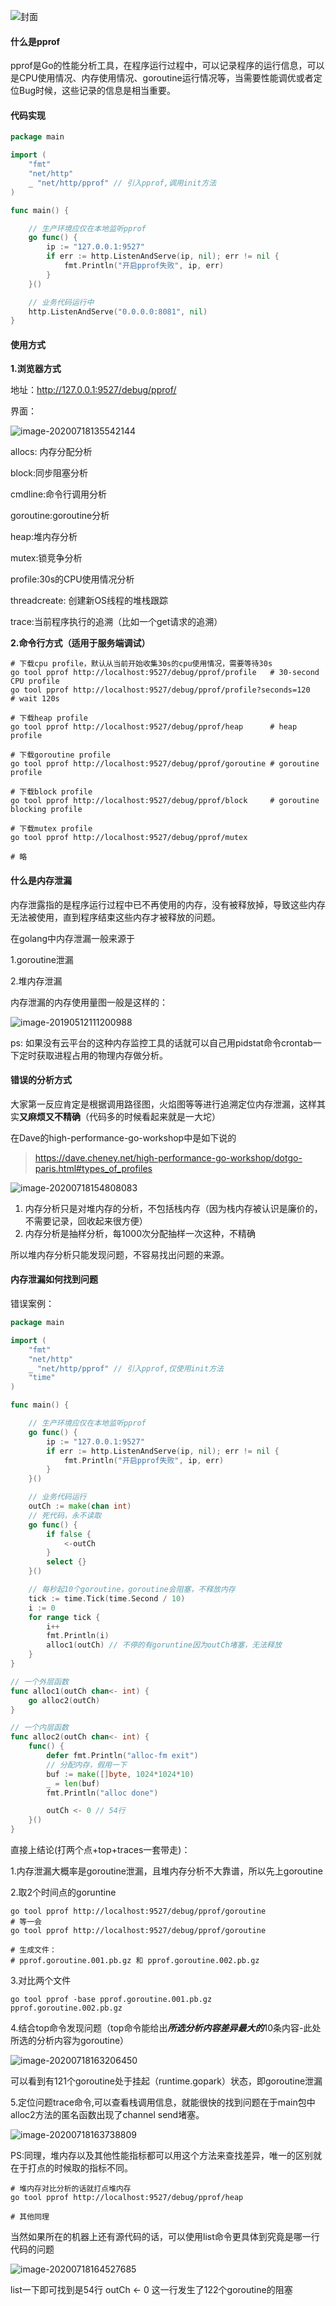 ![封面](https://raw.githubusercontent.com/lcylichenyi/markdownImage/master/go%E5%86%85%E5%AD%98%E6%B3%84%E6%BC%8F/v2-be7b47c096479050fb05d7c6acf9dd4d_1440w.jpg)









#### 什么是pprof

pprof是Go的性能分析工具，在程序运行过程中，可以记录程序的运行信息，可以是CPU使用情况、内存使用情况、goroutine运行情况等，当需要性能调优或者定位Bug时候，这些记录的信息是相当重要。



#### 代码实现

```go
package main

import (
	"fmt"
	"net/http"
	_ "net/http/pprof" // 引入pprof,调用init方法
)

func main() {

	// 生产环境应仅在本地监听pprof
	go func() {
		ip := "127.0.0.1:9527"
		if err := http.ListenAndServe(ip, nil); err != nil {
			fmt.Println("开启pprof失败", ip, err)
		}
	}()

	// 业务代码运行中
	http.ListenAndServe("0.0.0.0:8081", nil)
}
```



#### 使用方式

**1.浏览器方式**

地址：http://127.0.0.1:9527/debug/pprof/

界面：

![image-20200718135542144](https://raw.githubusercontent.com/lcylichenyi/markdownImage/master/go内存泄漏/image-20200718135542144.png)



allocs: 内存分配分析

block:同步阻塞分析

cmdline:命令行调用分析

goroutine:goroutine分析

heap:堆内存分析

mutex:锁竞争分析

profile:30s的CPU使用情况分析

threadcreate: 创建新OS线程的堆栈跟踪

trace:当前程序执行的追溯（比如一个get请求的追溯）



**2.命令行方式（适用于服务端调试）**

```shell
# 下载cpu profile，默认从当前开始收集30s的cpu使用情况，需要等待30s
go tool pprof http://localhost:9527/debug/pprof/profile   # 30-second CPU profile
go tool pprof http://localhost:9527/debug/pprof/profile?seconds=120     # wait 120s

# 下载heap profile
go tool pprof http://localhost:9527/debug/pprof/heap      # heap profile

# 下载goroutine profile
go tool pprof http://localhost:9527/debug/pprof/goroutine # goroutine profile

# 下载block profile
go tool pprof http://localhost:9527/debug/pprof/block     # goroutine blocking profile

# 下载mutex profile
go tool pprof http://localhost:9527/debug/pprof/mutex

# 略
```



#### 什么是内存泄漏

内存泄露指的是程序运行过程中已不再使用的内存，没有被释放掉，导致这些内存无法被使用，直到程序结束这些内存才被释放的问题。

在golang中内存泄漏一般来源于

1.goroutine泄漏

2.堆内存泄漏

内存泄漏的内存使用量图一般是这样的：

![image-20190512111200988](https://raw.githubusercontent.com/lcylichenyi/markdownImage/master/go内存泄漏/1460000019222665.png)





ps: 如果没有云平台的这种内存监控工具的话就可以自己用pidstat命令crontab一下定时获取进程占用的物理内存做分析。



#### 错误的分析方式

大家第一反应肯定是根据调用路径图，火焰图等等进行追溯定位内存泄漏，这样其实**又麻烦又不精确**（代码多的时候看起来就是一大坨）



在Dave的high-performance-go-workshop中是如下说的

> https://dave.cheney.net/high-performance-go-workshop/dotgo-paris.html#types_of_profiles

![image-20200718154808083](https://raw.githubusercontent.com/lcylichenyi/markdownImage/master/go内存泄漏/image-20200718154808083.png)



1. 内存分析只是对堆内存的分析，不包括栈内存（因为栈内存被认识是廉价的，不需要记录，回收起来很方便）
2. 内存分析是抽样分析，每1000次分配抽样一次这种，不精确



所以堆内存分析只能发现问题，不容易找出问题的来源。



#### 内存泄漏如何找到问题

错误案例：

```go
package main

import (
	"fmt"
	"net/http"
	_ "net/http/pprof" // 引入pprof,仅使用init方法
	"time"
)

func main() {

	// 生产环境应仅在本地监听pprof
	go func() {
		ip := "127.0.0.1:9527"
		if err := http.ListenAndServe(ip, nil); err != nil {
			fmt.Println("开启pprof失败", ip, err)
		}
	}()

	// 业务代码运行
	outCh := make(chan int)
	// 死代码，永不读取
	go func() {
		if false {
			<-outCh
		}
		select {}
	}()

	// 每秒起10个goroutine，goroutine会阻塞，不释放内存
	tick := time.Tick(time.Second / 10)
	i := 0
	for range tick {
		i++
		fmt.Println(i)
		alloc1(outCh) // 不停的有goruntine因为outCh堵塞，无法释放
	}
}

// 一个外层函数
func alloc1(outCh chan<- int) {
	go alloc2(outCh)
}

// 一个内层函数
func alloc2(outCh chan<- int) {
	func() {
		defer fmt.Println("alloc-fm exit")
		// 分配内存，假用一下
		buf := make([]byte, 1024*1024*10)
		_ = len(buf)
		fmt.Println("alloc done")

		outCh <- 0 // 54行
	}()
}

```



直接上结论(打两个点+top+traces一套带走)：

1.内存泄漏大概率是goroutine泄漏，且堆内存分析不大靠谱，所以先上goroutine

2.取2个时间点的goruntine

```shell
go tool pprof http://localhost:9527/debug/pprof/goroutine
# 等一会
go tool pprof http://localhost:9527/debug/pprof/goroutine

# 生成文件：
# pprof.goroutine.001.pb.gz 和 pprof.goroutine.002.pb.gz
```

3.对比两个文件

```shell
go tool pprof -base pprof.goroutine.001.pb.gz pprof.goroutine.002.pb.gz
```

4.结合top命令发现问题（top命令能给出***所选分析内容差异最大的***10条内容-此处所选的分析内容为goroutine）

![image-20200718163206450](https://raw.githubusercontent.com/lcylichenyi/markdownImage/master/go内存泄漏/image-20200718163206450.png)

可以看到有121个goroutine处于挂起（runtime.gopark）状态，即goroutine泄漏

5.定位问题trace命令,可以查看栈调用信息，就能很快的找到问题在于main包中alloc2方法的匿名函数出现了channel send堵塞。

![image-20200718163738809](https://raw.githubusercontent.com/lcylichenyi/markdownImage/master/go内存泄漏/image-20200718163738809.png)







PS:同理，堆内存以及其他性能指标都可以用这个方法来查找差异，唯一的区别就在于打点的时候取的指标不同。

```shell
# 堆内存对比分析的话就打点堆内存
go tool pprof http://localhost:9527/debug/pprof/heap

# 其他同理
```





当然如果所在的机器上还有源代码的话，可以使用list命令更具体到究竟是哪一行代码的问题

![image-20200718164527685](https://raw.githubusercontent.com/lcylichenyi/markdownImage/master/go内存泄漏/image-20200718164527685.png)

list一下即可找到是54行 outCh <- 0 这一行发生了122个goroutine的阻塞

